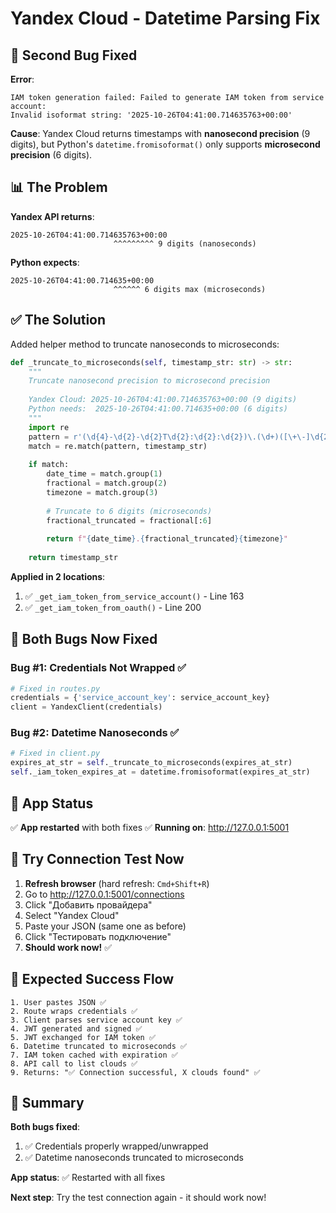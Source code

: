 # Yandex Cloud - Datetime Parsing Fix

## 🐛 **Second Bug Fixed**

**Error**: 
```
IAM token generation failed: Failed to generate IAM token from service account: 
Invalid isoformat string: '2025-10-26T04:41:00.714635763+00:00'
```

**Cause**: Yandex Cloud returns timestamps with **nanosecond precision** (9 digits), but Python's `datetime.fromisoformat()` only supports **microsecond precision** (6 digits).

## 📊 **The Problem**

**Yandex API returns**:
```
2025-10-26T04:41:00.714635763+00:00
                       ^^^^^^^^^ 9 digits (nanoseconds)
```

**Python expects**:
```
2025-10-26T04:41:00.714635+00:00
                       ^^^^^^ 6 digits max (microseconds)
```

## ✅ **The Solution**

Added helper method to truncate nanoseconds to microseconds:

```python
def _truncate_to_microseconds(self, timestamp_str: str) -> str:
    """
    Truncate nanosecond precision to microsecond precision
    
    Yandex Cloud: 2025-10-26T04:41:00.714635763+00:00 (9 digits)
    Python needs:  2025-10-26T04:41:00.714635+00:00 (6 digits)
    """
    import re
    pattern = r'(\d{4}-\d{2}-\d{2}T\d{2}:\d{2}:\d{2})\.(\d+)([\+\-]\d{2}:\d{2}|Z)'
    match = re.match(pattern, timestamp_str)
    
    if match:
        date_time = match.group(1)
        fractional = match.group(2)
        timezone = match.group(3)
        
        # Truncate to 6 digits (microseconds)
        fractional_truncated = fractional[:6]
        
        return f"{date_time}.{fractional_truncated}{timezone}"
    
    return timestamp_str
```

**Applied in 2 locations**:
1. ✅ `_get_iam_token_from_service_account()` - Line 163
2. ✅ `_get_iam_token_from_oauth()` - Line 200

## 🔧 **Both Bugs Now Fixed**

### Bug #1: Credentials Not Wrapped ✅
```python
# Fixed in routes.py
credentials = {'service_account_key': service_account_key}
client = YandexClient(credentials)
```

### Bug #2: Datetime Nanoseconds ✅
```python
# Fixed in client.py
expires_at_str = self._truncate_to_microseconds(expires_at_str)
self._iam_token_expires_at = datetime.fromisoformat(expires_at_str)
```

## 🚀 **App Status**

✅ **App restarted** with both fixes
✅ **Running on**: http://127.0.0.1:5001

## 🧪 **Try Connection Test Now**

1. **Refresh browser** (hard refresh: `Cmd+Shift+R`)
2. Go to http://127.0.0.1:5001/connections
3. Click "Добавить провайдера"
4. Select "Yandex Cloud"
5. Paste your JSON (same one as before)
6. Click "Тестировать подключение"
7. **Should work now!** ✅

## 📝 **Expected Success Flow**

```
1. User pastes JSON ✅
2. Route wraps credentials ✅
3. Client parses service account key ✅
4. JWT generated and signed ✅
5. JWT exchanged for IAM token ✅
6. Datetime truncated to microseconds ✅
7. IAM token cached with expiration ✅
8. API call to list clouds ✅
9. Returns: "✅ Connection successful, X clouds found" ✅
```

## 🎯 **Summary**

**Both bugs fixed**:
1. ✅ Credentials properly wrapped/unwrapped
2. ✅ Datetime nanoseconds truncated to microseconds

**App status**: ✅ Restarted with all fixes

**Next step**: Try the test connection again - it should work now!

